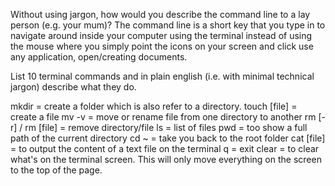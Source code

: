  
 Without using jargon, how would you describe the command line to a lay person (e.g. your mum)?
    The command line is a short key that you type in to navigate around inside your computer using the terminal instead of using the mouse where you simply point the icons on your screen and click use any application, open/creating documents.

 List 10 terminal commands and in plain english (i.e. with minimal technical jargon) describe what they do.

 mkdir = create a folder which is also refer to a directory.
 touch [file] = create a file
 mv -v = move or rename file from one directory to another
 rm [-r] / rm [file] = remove directory/file
 ls = list of files
 pwd = too show a full path of the current directory
 cd ~ = take you back to the root folder
 cat [file] = to output the content of a text file on the terminal
 q = exit
 clear = to clear what's on the terminal screen. This will only move everything on the screen to the top of the page.
 